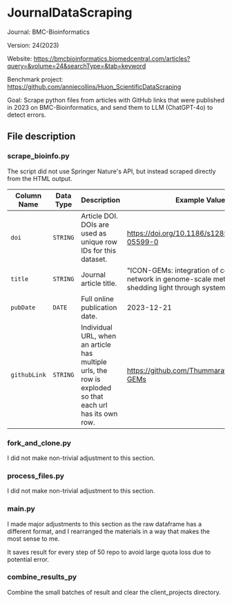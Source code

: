 # JournalDataScraping
Journal: BMC-Bioinformatics

Version: 24(2023)

Website: https://bmcbioinformatics.biomedcentral.com/articles?query=&volume=24&searchType=&tab=keyword

Benchmark project: https://github.com/anniecollins/Huon_ScientificDataScraping

Goal: Scrape python files from articles with GitHub links that were published in 2023 on BMC-Bioinformatics, and send them to LLM (ChatGPT-4o) to detect errors.

## File description

### scrape_bioinfo.py
The script did not use Springer Nature's API, but instead scraped directly from the HTML output.

| Column Name  | Data Type | Description                                                                                              | Example Value   |
|--------------|-----------|----------------------------------------------------------------------------------------------------------|-----------------|
| `doi`        | `STRING`  | Article DOI. DOIs are used as unique row IDs for this dataset.                                           | https://doi.org/10.1186/s12859-023-05599-0    |           
| `title`      | `STRING`  | Journal article title.                                                                                   | "ICON-GEMs: integration of co-expression network in genome-scale metabolic models, shedding light through systems biology"     |                     
| `pubDate`    | `DATE`    | Full online publication date.                                                                            | 2023-12-21    |                     
| `githubLink` | `STRING`  | Individual URL, when an article has multiple urls, the row is exploded so that each url has its own row. | https://github.com/ThummaratPaklao/ICOM-GEMs    |                     

### fork_and_clone.py
I did not make non-trivial adjustment to this section.

### process_files.py
I did not make non-trivial adjustment to this section.

### main.py
I made major adjustments to this section as the raw dataframe has a different format, and I rearranged the materials in a way that makes the most sense to me.

It saves result for every step of 50 repo to avoid large quota loss due to potential error.

### combine_results_py
Combine the small batches of result and clear the client_projects directory.
